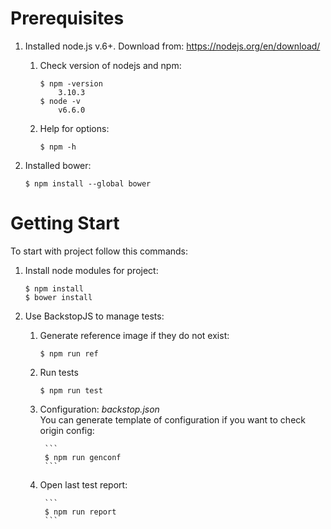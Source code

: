 
# Prerequisites

1. Installed node.js v.6+. Download from: https://nodejs.org/en/download/
    1. Check version of nodejs and npm:
        
        ```
        $ npm -version
            3.10.3
        $ node -v
            v6.6.0
        ```
    0. Help for options:
    
        ```
        $ npm -h
        ```
 
0. Installed bower:

    ```
    $ npm install --global bower
    ```      

# Getting Start

To start with project follow this commands:

1. Install node modules for project: 

    ```
    $ npm install
    $ bower install
    ```

0. Use BackstopJS to manage tests:

    1. Generate reference image if they do not exist:

        ```
        $ npm run ref
        ```

    0. Run tests

        ```
        $ npm run test
        ```
    0. Configuration: *backstop.json*    
       You can generate template of configuration if you want to check origin config:
    
            ```
            $ npm run genconf
            ```

    0. Open last test report:
    
            ```
            $ npm run report
            ```
